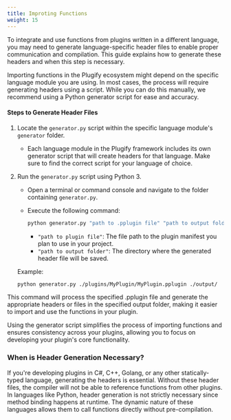 ```yaml
---
title: Improting Functions
weight: 15
---
```


To integrate and use functions from plugins written in a different language, you may need to generate language-specific header files to enable proper communication and compilation. This guide explains how to generate these headers and when this step is necessary.

Importing functions in the Plugify ecosystem might depend on the specific language module you are using. In most cases, the process will require generating headers using a script. While you can do this manually, we recommend using a Python generator script for ease and accuracy.

#### Steps to Generate Header Files

1. Locate the `generator.py` script within the specific language module's `generator` folder.

    - Each language module in the Plugify framework includes its own generator script that will create headers for that language. Make sure to find the correct script for your language of choice.

2. Run the `generator.py` script using Python 3.

    - Open a terminal or command console and navigate to the folder containing `generator.py`.

    - Execute the following command:
      ```sh
      python generator.py "path to .pplugin file" "path to output folder"
      ```

        - `"path to plugin file"`: The file path to the plugin manifest you plan to use in your project.
        - `"path to output folder"`: The directory where the generated header file will be saved.

   Example:
   ```sh
   python generator.py ./plugins/MyPlugin/MyPlugin.pplugin ./output/
   ```

This command will process the specified .pplugin file and generate the appropriate headers or files in the specified output folder, making it easier to import and use the functions in your plugin.

Using the generator script simplifies the process of importing functions and ensures consistency across your plugins, allowing you to focus on developing your plugin's core functionality.

### When is Header Generation Necessary?

If you're developing plugins in C#, C++, Golang, or any other statically-typed language, generating the headers is essential. Without these header files, the compiler will not be able to reference functions from other plugins. In languages like Python, header generation is not strictly necessary since method binding happens at runtime. The dynamic nature of these languages allows them to call functions directly without pre-compilation.
